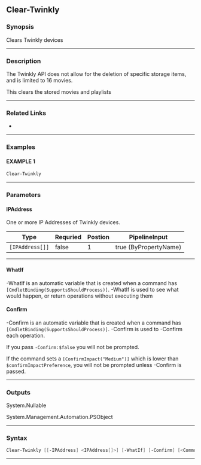 
Clear-Twinkly
-------------
### Synopsis
Clears Twinkly devices

---
### Description

The Twinkly API does not allow for the deletion of specific storage items, and is limited to 16 movies.

This clears the stored movies and playlists

---
### Related Links
* [](Get-Twinkly.md)
---
### Examples
#### EXAMPLE 1
```PowerShell
Clear-Twinkly
```

---
### Parameters
#### **IPAddress**

One or more IP Addresses of Twinkly devices.



|Type               |Requried|Postion|PipelineInput        |
|-------------------|--------|-------|---------------------|
|```[IPAddress[]]```|false   |1      |true (ByPropertyName)|
---
#### **WhatIf**
-WhatIf is an automatic variable that is created when a command has ```[CmdletBinding(SupportsShouldProcess)]```.
-WhatIf is used to see what would happen, or return operations without executing them
#### **Confirm**
-Confirm is an automatic variable that is created when a command has ```[CmdletBinding(SupportsShouldProcess)]```.
-Confirm is used to -Confirm each operation.
    
If you pass ```-Confirm:$false``` you will not be prompted.
    
    
If the command sets a ```[ConfirmImpact("Medium")]``` which is lower than ```$confirmImpactPreference```, you will not be prompted unless -Confirm is passed.

---
### Outputs
System.Nullable


System.Management.Automation.PSObject


---
### Syntax
```PowerShell
Clear-Twinkly [[-IPAddress] <IPAddress[]>] [-WhatIf] [-Confirm] [<CommonParameters>]
```
---


